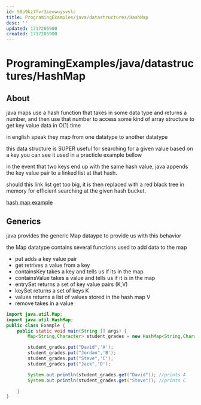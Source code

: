 ```yaml
---
id: 58p9kz7fvr3ieowuysvvlc
title: ProgramingExamples/java/datastructures/HashMap
desc: ''
updated: 1717205900
created: 1717205900
---
```

# ProgramingExamples/java/datastructures/HashMap

## About

java maps use a hash function that takes in some data type and returns a number, and then use
that number to access some kind of array structure to get key value data in O(1) time

in english speak they map from one datatype to another datatype

this data structure is SUPER useful for searching for a given value based on a key
you can see it used in a practicle example bellow

in the event that two keys end up with the same hash value, java appends the key value pair to a linked list
at that hash.

should this link list get too big, it is then replaced with a red black tree in memory for efficient searching
at the given hash bucket.

[hash map example](./assets/ProgramingExamples/java/collections/examples/hash/HashExample.java)

## Generics

java provides the generic Map dataype to provide us with this behavior

the Map datatype contains several functions used to add data to the map

- put adds a key value pair
- get retrives a value from a key
- containsKey takes a key and tells us if its in the map
- containsValue takes a value and tells us if it is in the map
- entrySet returns a set of key value pairs (K,V)
- keySet returns a set of keys K
- values returns a list of values stored in the hash map V
- remove takes in a value




```java
import java.util.Map;
import java.util.HashMap;
public class Example {
    public static void main(String [] args) {
        Map<String,Character> student_grades = new HashMap<String,Character>();

        student_grades.put("David",'A');
        student_grades.put("Jordan",'B');
        student_grades.put("Steve",'C');
        student_grades.put("Jack",'D');

        System.out.println(student_grades.get("David")); //prints A
        System.out.println(student_grades.get("Steve")); //prints C

    }
}
```
